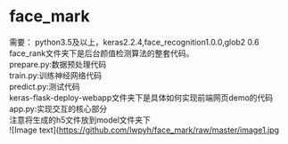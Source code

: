 # face_mark
需要：
python3.5及以上，keras2.2.4,face_recognition1.0.0,glob2 0.6  
face_rank文件夹下是后台颜值检测算法的整套代码。  
prepare.py:数据预处理代码  
train.py:训练神经网络代码  
predict.py:测试代码  
keras-flask-deploy-webapp文件夹下是具体如何实现前端网页demo的代码  
app.py:实现交互的核心部分  
注意将生成的h5文件放到model文件夹下  
![Image text](https://github.com/lwpyh/face_mark/raw/master/image1.jpg

